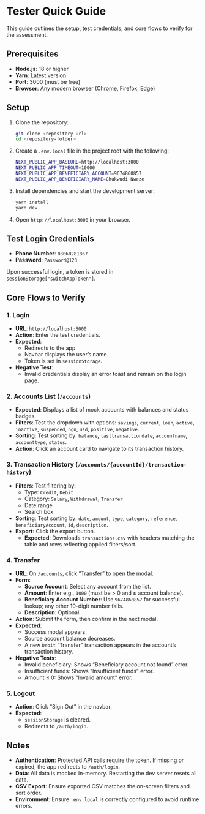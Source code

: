 # Tester Quick Guide

This guide outlines the setup, test credentials, and core flows to verify for the assessment.

## Prerequisites

- **Node.js**: 18 or higher
- **Yarn**: Latest version
- **Port**: 3000 (must be free)
- **Browser**: Any modern browser (Chrome, Firefox, Edge)

## Setup

1. Clone the repository:

   ```bash
   git clone <repository-url>
   cd <repository-folder>
   ```

2. Create a `.env.local` file in the project root with the following:

   ```bash
   NEXT_PUBLIC_APP_BASEURL=http://localhost:3000
   NEXT_PUBLIC_APP_TIMEOUT=10000
   NEXT_PUBLIC_APP_BENEFICIARY_ACCOUNT=9674860857
   NEXT_PUBLIC_APP_BENEFICIARY_NAME=Chukwudi Nweze
   ```

3. Install dependencies and start the development server:

   ```bash
   yarn install
   yarn dev
   ```

4. Open `http://localhost:3000` in your browser.

## Test Login Credentials

- **Phone Number**: `08060281867`
- **Password**: `Password@123`

Upon successful login, a token is stored in `sessionStorage["switchAppToken"]`.

## Core Flows to Verify

### 1. Login

- **URL**: `http://localhost:3000`
- **Action**: Enter the test credentials.
- **Expected**:
  - Redirects to the app.
  - Navbar displays the user’s name.
  - Token is set in `sessionStorage`.
- **Negative Test**:
  - Invalid credentials display an error toast and remain on the login page.

### 2. Accounts List (`/accounts`)

- **Expected**: Displays a list of mock accounts with balances and status badges.
- **Filters**: Test the dropdown with options: `savings`, `current`, `loan`, `active`, `inactive`, `suspended`, `ngn`, `usd`, `positive`, `negative`.
- **Sorting**: Test sorting by: `balance`, `lasttransactiondate`, `accountname`, `accounttype`, `status`.
- **Action**: Click an account card to navigate to its transaction history.

### 3. Transaction History (`/accounts/{accountId}/transaction-history`)

- **Filters**: Test filtering by:
  - Type: `Credit`, `Debit`
  - Category: `Salary`, `Withdrawal`, `Transfer`
  - Date range
  - Search box
- **Sorting**: Test sorting by: `date`, `amount`, `type`, `category`, `reference`, `beneficiaryAccount`, `id`, `description`.
- **Export**: Click the export button.
  - **Expected**: Downloads `transactions.csv` with headers matching the table and rows reflecting applied filters/sort.

### 4. Transfer

- **URL**: On `/accounts`, click “Transfer” to open the modal.
- **Form**:
  - **Source Account**: Select any account from the list.
  - **Amount**: Enter e.g., `1000` (must be > 0 and ≤ account balance).
  - **Beneficiary Account Number**: Use `9674860857` for successful lookup; any other 10-digit number fails.
  - **Description**: Optional.
- **Action**: Submit the form, then confirm in the next modal.
- **Expected**:
  - Success modal appears.
  - Source account balance decreases.
  - A new `Debit` “Transfer” transaction appears in the account’s transaction history.
- **Negative Tests**:
  - Invalid beneficiary: Shows “Beneficiary account not found” error.
  - Insufficient funds: Shows “Insufficient funds” error.
  - Amount ≤ 0: Shows “Invalid amount” error.

### 5. Logout

- **Action**: Click “Sign Out” in the navbar.
- **Expected**:
  - `sessionStorage` is cleared.
  - Redirects to `/auth/login`.

## Notes

- **Authentication**: Protected API calls require the token. If missing or expired, the app redirects to `/auth/login`.
- **Data**: All data is mocked in-memory. Restarting the dev server resets all data.
- **CSV Export**: Ensure exported CSV matches the on-screen filters and sort order.
- **Environment**: Ensure `.env.local` is correctly configured to avoid runtime errors.
